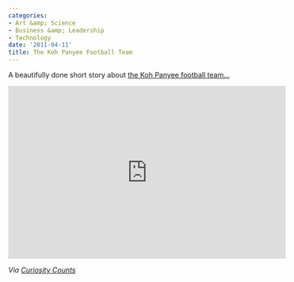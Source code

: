 ```yaml
---
categories:
- Art &amp; Science
- Business &amp; Leadership
- Technology
date: '2011-04-11'
title: The Koh Panyee Football Team
---
```


A beautifully done short story about <a href="https://www.youtube.com/watch?v=jU4oA3kkAWU">the Koh Panyee football team...</a>

<p align="center"><iframe title="YouTube video player" width="560" height="349" src="https://www.youtube.com/embed/jU4oA3kkAWU?rel=0" frameborder="0" allowfullscreen></iframe></p>

<em>Via <a href="http://curiositycounts.com/post/4262228949/to-inspire-people-to-think-differently-tmb-made-a">Curiosity Counts</a></em>